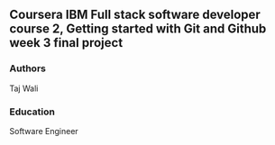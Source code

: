 ## Coursera IBM Full stack software developer course 2, Getting started with Git and Github week 3 final project

### Authors
Taj Wali

### Education
Software Engineer
